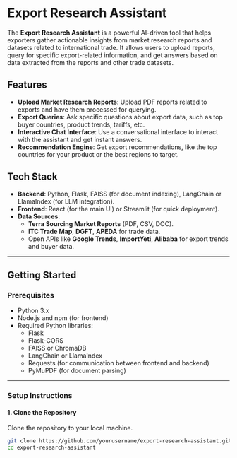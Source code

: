 # Export Research Assistant

The **Export Research Assistant** is a powerful AI-driven tool that helps exporters gather actionable insights from market research reports and datasets related to international trade. It allows users to upload reports, query for specific export-related information, and get answers based on data extracted from the reports and other trade datasets.

## Features
- **Upload Market Research Reports**: Upload PDF reports related to exports and have them processed for querying.
- **Export Queries**: Ask specific questions about export data, such as top buyer countries, product trends, tariffs, etc.
- **Interactive Chat Interface**: Use a conversational interface to interact with the assistant and get instant answers.
- **Recommendation Engine**: Get export recommendations, like the top countries for your product or the best regions to target.
  
## Tech Stack
- **Backend**: Python, Flask, FAISS (for document indexing), LangChain or LlamaIndex (for LLM integration).
- **Frontend**: React (for the main UI) or Streamlit (for quick deployment).
- **Data Sources**:
  - **Terra Sourcing Market Reports** (PDF, CSV, DOC).
  - **ITC Trade Map**, **DGFT**, **APEDA** for trade data.
  - Open APIs like **Google Trends**, **ImportYeti**, **Alibaba** for export trends and buyer data.

---

## **Getting Started**

### **Prerequisites**
- Python 3.x
- Node.js and npm (for frontend)
- Required Python libraries:
  - Flask
  - Flask-CORS
  - FAISS or ChromaDB
  - LangChain or LlamaIndex
  - Requests (for communication between frontend and backend)
  - PyMuPDF (for document parsing)

---

### **Setup Instructions**

#### **1. Clone the Repository**
Clone the repository to your local machine.

```bash
git clone https://github.com/yourusername/export-research-assistant.git
cd export-research-assistant
